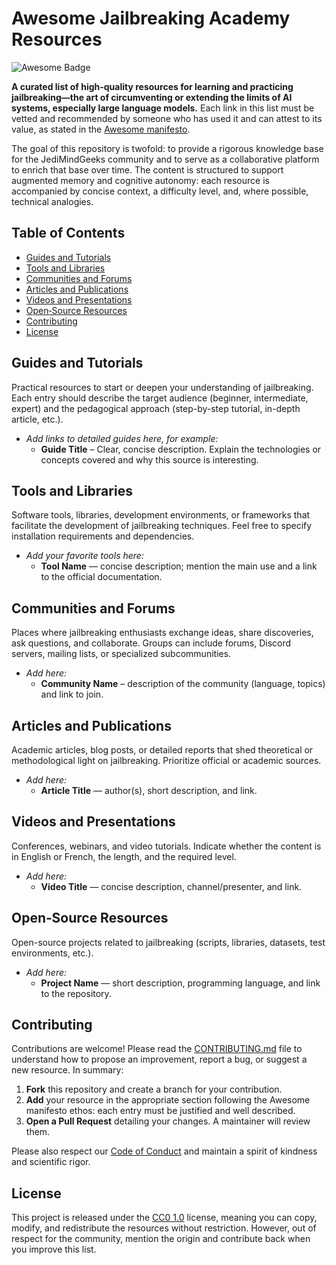 # Awesome Jailbreaking Academy Resources

![Awesome Badge](https://awesome.re/badge-flat.svg)

**A curated list of high-quality resources for learning and practicing jailbreaking—the art of circumventing or extending the limits of AI systems, especially large language models.** Each link in this list must be vetted and recommended by someone who has used it and can attest to its value, as stated in the [Awesome manifesto](https://github.com/sindresorhus/awesome/blob/main/awesome.md).

The goal of this repository is twofold: to provide a rigorous knowledge base for the JediMindGeeks community and to serve as a collaborative platform to enrich that base over time. The content is structured to support augmented memory and cognitive autonomy: each resource is accompanied by concise context, a difficulty level, and, where possible, technical analogies.

## Table of Contents

- [Guides and Tutorials](#guides-and-tutorials)
- [Tools and Libraries](#tools-and-libraries)
- [Communities and Forums](#communities-and-forums)
- [Articles and Publications](#articles-and-publications)
- [Videos and Presentations](#videos-and-presentations)
- [Open‑Source Resources](#open-source-resources)
- [Contributing](#contributing)
- [License](#license)

## Guides and Tutorials

Practical resources to start or deepen your understanding of jailbreaking. Each entry should describe the target audience (beginner, intermediate, expert) and the pedagogical approach (step-by-step tutorial, in-depth article, etc.).

- *Add links to detailed guides here, for example:*
  - **Guide Title** – Clear, concise description. Explain the technologies or concepts covered and why this source is interesting.

## Tools and Libraries

Software tools, libraries, development environments, or frameworks that facilitate the development of jailbreaking techniques. Feel free to specify installation requirements and dependencies.

- *Add your favorite tools here:*
  - **Tool Name** — concise description; mention the main use and a link to the official documentation.

## Communities and Forums

Places where jailbreaking enthusiasts exchange ideas, share discoveries, ask questions, and collaborate. Groups can include forums, Discord servers, mailing lists, or specialized subcommunities.

- *Add here:*
  - **Community Name** – description of the community (language, topics) and link to join.

## Articles and Publications

Academic articles, blog posts, or detailed reports that shed theoretical or methodological light on jailbreaking. Prioritize official or academic sources.

- *Add here:*
  - **Article Title** — author(s), short description, and link.

## Videos and Presentations

Conferences, webinars, and video tutorials. Indicate whether the content is in English or French, the length, and the required level.

- *Add here:*
  - **Video Title** — concise description, channel/presenter, and link.

## Open‑Source Resources

Open-source projects related to jailbreaking (scripts, libraries, datasets, test environments, etc.).

- *Add here:*
  - **Project Name** — short description, programming language, and link to the repository.

## Contributing

Contributions are welcome! Please read the [CONTRIBUTING.md](CONTRIBUTING.md) file to understand how to propose an improvement, report a bug, or suggest a new resource. In summary:

1. **Fork** this repository and create a branch for your contribution.
2. **Add** your resource in the appropriate section following the Awesome manifesto ethos: each entry must be justified and well described.
3. **Open a Pull Request** detailing your changes. A maintainer will review them.

Please also respect our [Code of Conduct](CODE_OF_CONDUCT.md) and maintain a spirit of kindness and scientific rigor.

## License

This project is released under the [CC0 1.0](LICENSE) license, meaning you can copy, modify, and redistribute the resources without restriction. However, out of respect for the community, mention the origin and contribute back when you improve this list.
